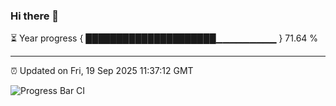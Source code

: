 ### Hi there 👋

⏳ Year progress { █████████████████████▁▁▁▁▁▁▁▁▁ } 71.64 %

---

⏰ Updated on Fri, 19 Sep 2025 11:37:12 GMT

![Progress Bar CI](https://github.com/IshwaranRudhara/GIT-ACTION/workflows/Progress%20Bar%20CI/badge.svg)
